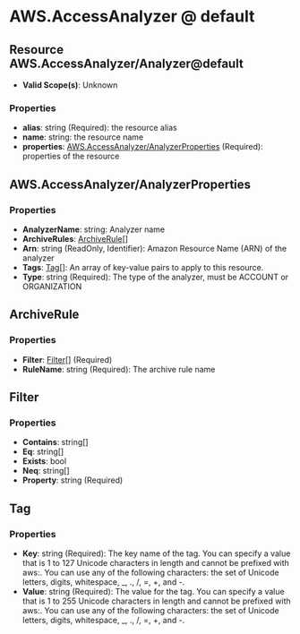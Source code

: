 # AWS.AccessAnalyzer @ default

## Resource AWS.AccessAnalyzer/Analyzer@default
* **Valid Scope(s)**: Unknown
### Properties
* **alias**: string (Required): the resource alias
* **name**: string: the resource name
* **properties**: [AWS.AccessAnalyzer/AnalyzerProperties](#awsaccessanalyzeranalyzerproperties) (Required): properties of the resource

## AWS.AccessAnalyzer/AnalyzerProperties
### Properties
* **AnalyzerName**: string: Analyzer name
* **ArchiveRules**: [ArchiveRule](#archiverule)[]
* **Arn**: string (ReadOnly, Identifier): Amazon Resource Name (ARN) of the analyzer
* **Tags**: [Tag](#tag)[]: An array of key-value pairs to apply to this resource.
* **Type**: string (Required): The type of the analyzer, must be ACCOUNT or ORGANIZATION

## ArchiveRule
### Properties
* **Filter**: [Filter](#filter)[] (Required)
* **RuleName**: string (Required): The archive rule name

## Filter
### Properties
* **Contains**: string[]
* **Eq**: string[]
* **Exists**: bool
* **Neq**: string[]
* **Property**: string (Required)

## Tag
### Properties
* **Key**: string (Required): The key name of the tag. You can specify a value that is 1 to 127 Unicode characters in length and cannot be prefixed with aws:. You can use any of the following characters: the set of Unicode letters, digits, whitespace, _, ., /, =, +, and -. 
* **Value**: string (Required): The value for the tag. You can specify a value that is 1 to 255 Unicode characters in length and cannot be prefixed with aws:. You can use any of the following characters: the set of Unicode letters, digits, whitespace, _, ., /, =, +, and -. 

